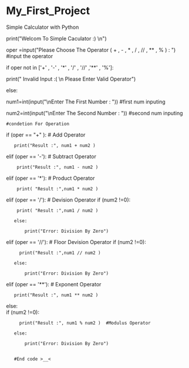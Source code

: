 # My_First_Project
Simple Calculator with Python

print("Welcom To Simple Caculator :) \n")



oper =input("Please Choose The Operator ( + , - , * , / ,  // , ** , % ) : ") #input the operator


if oper not in ['+' , '-' , '*' , '/' , '//' ,'**' , '%']:

   print(" Invalid Input :( \n Please Enter Valid Operator")

else:

   num1=int(input("\nEnter The First Number : ")) #first num inputing

   num2=int(input("\nEnter The Second Number : ")) #second num inputing
 

    #condetion For Operation
   if (oper == "+" ):      # Add Operator

       print("Result :", num1 + num2 ) 

   elif (oper == '-'):     # Subtract Operator

        print("Result :", num1 - num2 )

   elif (oper == '*'):     # Product Operator
     
        print( "Result :",num1 * num2 )

   elif (oper == '/'):     # Devision Operator
       if (num2 !=0):

        print( "Result :",num1 / num2 )

       else:

           print("Error: Division By Zero")

   elif (oper == '//'):     # Floor Devision Operator
       if (num2 !=0):

         print("Result :",num1 // num2 )

       else:

           print("Error: Division By Zero")

   elif (oper == '**'):    # Exponent Operator

       print("Result :", num1 ** num2 )

   else:                   
       if (num2 !=0):

         print("Result :", num1 % num2 )  #Modulus Operator

       else:

           print("Error: Division By Zero")

    
       #End code >__<
                  






























